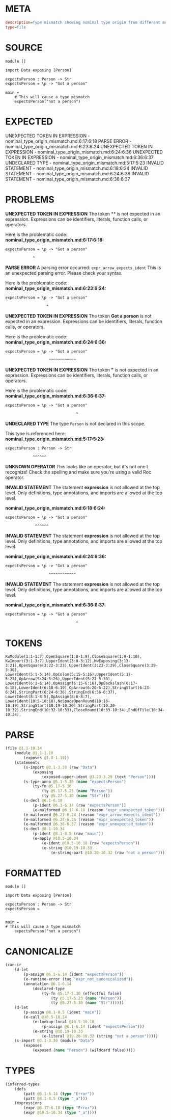 # META
~~~ini
description=Type mismatch showing nominal type origin from different module
type=file
~~~
# SOURCE
~~~roc
module []

import Data exposing [Person]

expectsPerson : Person -> Str
expectsPerson = \p -> "Got a person"

main =
    # This will cause a type mismatch
    expectsPerson("not a person")
~~~
# EXPECTED
UNEXPECTED TOKEN IN EXPRESSION - nominal_type_origin_mismatch.md:6:17:6:18
PARSE ERROR - nominal_type_origin_mismatch.md:6:23:6:24
UNEXPECTED TOKEN IN EXPRESSION - nominal_type_origin_mismatch.md:6:24:6:36
UNEXPECTED TOKEN IN EXPRESSION - nominal_type_origin_mismatch.md:6:36:6:37
UNDECLARED TYPE - nominal_type_origin_mismatch.md:5:17:5:23
INVALID STATEMENT - nominal_type_origin_mismatch.md:6:18:6:24
INVALID STATEMENT - nominal_type_origin_mismatch.md:6:24:6:36
INVALID STATEMENT - nominal_type_origin_mismatch.md:6:36:6:37
# PROBLEMS
**UNEXPECTED TOKEN IN EXPRESSION**
The token **\** is not expected in an expression.
Expressions can be identifiers, literals, function calls, or operators.

Here is the problematic code:
**nominal_type_origin_mismatch.md:6:17:6:18:**
```roc
expectsPerson = \p -> "Got a person"
```
                ^


**PARSE ERROR**
A parsing error occurred: `expr_arrow_expects_ident`
This is an unexpected parsing error. Please check your syntax.

Here is the problematic code:
**nominal_type_origin_mismatch.md:6:23:6:24:**
```roc
expectsPerson = \p -> "Got a person"
```
                      ^


**UNEXPECTED TOKEN IN EXPRESSION**
The token **Got a person** is not expected in an expression.
Expressions can be identifiers, literals, function calls, or operators.

Here is the problematic code:
**nominal_type_origin_mismatch.md:6:24:6:36:**
```roc
expectsPerson = \p -> "Got a person"
```
                       ^^^^^^^^^^^^


**UNEXPECTED TOKEN IN EXPRESSION**
The token **"** is not expected in an expression.
Expressions can be identifiers, literals, function calls, or operators.

Here is the problematic code:
**nominal_type_origin_mismatch.md:6:36:6:37:**
```roc
expectsPerson = \p -> "Got a person"
```
                                   ^


**UNDECLARED TYPE**
The type ``Person`` is not declared in this scope.

This type is referenced here:
**nominal_type_origin_mismatch.md:5:17:5:23:**
```roc
expectsPerson : Person -> Str
```
                ^^^^^^


**UNKNOWN OPERATOR**
This looks like an operator, but it's not one I recognize!
Check the spelling and make sure you're using a valid Roc operator.

**INVALID STATEMENT**
The statement **expression** is not allowed at the top level.
Only definitions, type annotations, and imports are allowed at the top level.

**nominal_type_origin_mismatch.md:6:18:6:24:**
```roc
expectsPerson = \p -> "Got a person"
```
                 ^^^^^^


**INVALID STATEMENT**
The statement **expression** is not allowed at the top level.
Only definitions, type annotations, and imports are allowed at the top level.

**nominal_type_origin_mismatch.md:6:24:6:36:**
```roc
expectsPerson = \p -> "Got a person"
```
                       ^^^^^^^^^^^^


**INVALID STATEMENT**
The statement **expression** is not allowed at the top level.
Only definitions, type annotations, and imports are allowed at the top level.

**nominal_type_origin_mismatch.md:6:36:6:37:**
```roc
expectsPerson = \p -> "Got a person"
```
                                   ^


# TOKENS
~~~zig
KwModule(1:1-1:7),OpenSquare(1:8-1:9),CloseSquare(1:9-1:10),
KwImport(3:1-3:7),UpperIdent(3:8-3:12),KwExposing(3:13-3:21),OpenSquare(3:22-3:23),UpperIdent(3:23-3:29),CloseSquare(3:29-3:30),
LowerIdent(5:1-5:14),OpColon(5:15-5:16),UpperIdent(5:17-5:23),OpArrow(5:24-5:26),UpperIdent(5:27-5:30),
LowerIdent(6:1-6:14),OpAssign(6:15-6:16),OpBackslash(6:17-6:18),LowerIdent(6:18-6:19),OpArrow(6:20-6:22),StringStart(6:23-6:24),StringPart(6:24-6:36),StringEnd(6:36-6:37),
LowerIdent(8:1-8:5),OpAssign(8:6-8:7),
LowerIdent(10:5-10:18),NoSpaceOpenRound(10:18-10:19),StringStart(10:19-10:20),StringPart(10:20-10:32),StringEnd(10:32-10:33),CloseRound(10:33-10:34),EndOfFile(10:34-10:34),
~~~
# PARSE
~~~clojure
(file @1.1-10.34
	(module @1.1-1.10
		(exposes @1.8-1.10))
	(statements
		(s-import @3.1-3.30 (raw "Data")
			(exposing
				(exposed-upper-ident @3.23-3.29 (text "Person"))))
		(s-type-anno @5.1-5.30 (name "expectsPerson")
			(ty-fn @5.17-5.30
				(ty @5.17-5.23 (name "Person"))
				(ty @5.27-5.30 (name "Str"))))
		(s-decl @6.1-6.18
			(p-ident @6.1-6.14 (raw "expectsPerson"))
			(e-malformed @6.17-6.18 (reason "expr_unexpected_token")))
		(e-malformed @6.23-6.24 (reason "expr_arrow_expects_ident"))
		(e-malformed @6.24-6.36 (reason "expr_unexpected_token"))
		(e-malformed @6.36-6.37 (reason "expr_unexpected_token"))
		(s-decl @8.1-10.34
			(p-ident @8.1-8.5 (raw "main"))
			(e-apply @10.5-10.34
				(e-ident @10.5-10.18 (raw "expectsPerson"))
				(e-string @10.19-10.33
					(e-string-part @10.20-10.32 (raw "not a person")))))))
~~~
# FORMATTED
~~~roc
module []

import Data exposing [Person]

expectsPerson : Person -> Str
expectsPerson = 


main = 
# This will cause a type mismatch
	expectsPerson("not a person")
~~~
# CANONICALIZE
~~~clojure
(can-ir
	(d-let
		(p-assign @6.1-6.14 (ident "expectsPerson"))
		(e-runtime-error (tag "expr_not_canonicalized"))
		(annotation @6.1-6.14
			(declared-type
				(ty-fn @5.17-5.30 (effectful false)
					(ty @5.17-5.23 (name "Person"))
					(ty @5.27-5.30 (name "Str"))))))
	(d-let
		(p-assign @8.1-8.5 (ident "main"))
		(e-call @10.5-10.34
			(e-lookup-local @10.5-10.18
				(p-assign @6.1-6.14 (ident "expectsPerson")))
			(e-string @10.19-10.33
				(e-literal @10.20-10.32 (string "not a person")))))
	(s-import @3.1-3.30 (module "Data")
		(exposes
			(exposed (name "Person") (wildcard false)))))
~~~
# TYPES
~~~clojure
(inferred-types
	(defs
		(patt @6.1-6.14 (type "Error"))
		(patt @8.1-8.5 (type "_a")))
	(expressions
		(expr @6.17-6.18 (type "Error"))
		(expr @10.5-10.34 (type "_a"))))
~~~
